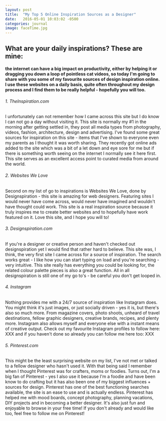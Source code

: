 ```yaml
---
layout: post
title:  "My Top 5 Online Inspiration Sources as a Designer"
date:   2016-05-01 10:03:02 -0500
categories: journal
image: faceTime.jpg
---
```

## What are your daily inspirations? These are mine:

#### the internet can have a big impact on productivity, either by helping it or dragging you down a loop of pointless cat videos, so today I'm going to share with you some of my favourite sources of design inspiration online. I use these websites on a daily basis, quite often throughout my design process and I find them to be really helpful - hopefully you will too.

###### 1. TheInspiration.com

I unfortunately can not remember how I came across this site but I do know I can not go a day without visiting it. This site is normally my #1 in the morning after getting settled in, they post all media types from photography, videos, fashion, architecture, design and advertising. I've found some great sources for inspiration on this site - items that I've shown to everyone even my parents as I thought it was worth sharing. They recently got online ads added to the site which was a bit of a let down and eye sore for me but if there is something worth seeing on the internet I normally see it here first. This site serves as an excellent access point to curated media from around the world.

###### 2. Websites We Love

Second on my list of go to inspirations is Websites We Love, done by Designspiration - this site is amazing for web designers. Featuring sites I would never have come across, would never have imagined and wouldn't have thought could work. This site is a real inspiration source because it truly inspires me to create better websites and to hopefully have work featured on it. Love this site, and I hope you will to!

###### 3. Designspiration.com

If you're a designer or creative person and haven't checked out designspiration yet I would find that rather hard to believe. This site was, I think, the very first site I came across for a source of inspiration. The search works great - I like how you can start typing on load and you're searching - very intuitive. This site really has everything you could be looking for, the related colour palette pieces is also a great function. All in all designspiration is still one of my go to's - be careful you don't get looped in.

###### 4. Instagram

Nothing provides me with a 24/7 source of inspiration like Instagram does. You might think it's just images, or just socially driven - yes it is, but there's also so much more. From magazine covers, photo shoots, unheard of travel destinations, fellow graphic designers, creative brands, recipes, and plenty more. Instagram also allows myself and everyone else with a instant means of creative output. Check out my favourite Instagram profiles to follow here: XXX and if you haven't done so already you can follow me here too: XXX

###### 5. Pinterest.com

This might be the least surprising website on my list, I've not met or talked to a fellow designer who hasn't used it. With that being said I remember when I thought Pinterest was for crafters, moms or foodies. Turns out, I'm a big fan of Pinterest - yes I also use it because I'm a foodie and have been know to do crafting but it has also been one of my biggest influences + sources for design. Pinterest has one of the best functioning searches available, the site is an ease to use and is actually endless. Pinterest has helped me with mood boards, concept photography, planning vacations, DIY projects and in becoming a better designer. It's also just fun and enjoyable to browse in your free time! If you don't already and would like too, feel free to follow me on Pinterest!

